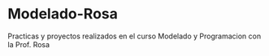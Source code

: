 # Modelado-Rosa
Practicas y proyectos realizados en el curso Modelado y Programacion con la Prof. Rosa 
